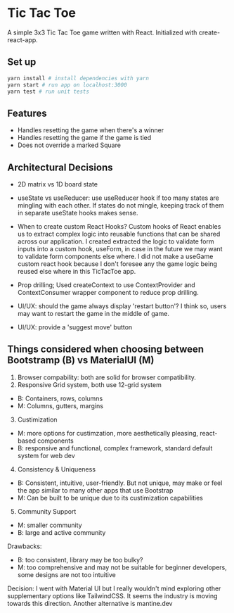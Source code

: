 # Tic Tac Toe
A simple 3x3 Tic Tac Toe game written with React. Initialized with create-react-app.

## Set up
```bash
yarn install # install dependencies with yarn
yarn start # run app on localhost:3000
yarn test # run unit tests
```

## Features
- Handles resetting the game when there's a winner
- Handles resetting the game if the game is tied
- Does not override a marked Square

## Architectural Decisions
- 2D matrix vs 1D board state
- useState vs useReducer: use useReducer hook if too many states are mingling with each other. If states do not mingle, keeping track of them in separate useState hooks makes sense.

- When to create custom React Hooks? Custom hooks of React enables us to extract complex logic into reusable functions that can be shared across our application. I created extracted the logic to validate form inputs into a custom hook, useForm, in case in the future we may want to validate form components else where. I did not make a useGame custom react hook because I don't foresee any the game logic being reused else where in this TicTacToe app. 

- Prop drilling; Used createContext to use ContextProvider and ContextConsumer wrapper component to reduce prop drilling.

- UI/UX: should the game always display 'restart button'? I think so, users may want to restart the game in the middle of game.
- UI/UX: provide a 'suggest move' button

## Things considered when choosing between Bootstramp (B) vs MaterialUI (M)
1. Browser compability: both are solid for browser compatibility.
2. Responsive Grid system, both use 12-grid system
- B: Containers, rows, columns
- M: Columns, gutters, margins
3. Custimization
- M: more options for custimzation, more aesthetically pleasing, react-based components
- B: responsive and functional, complex framework, standard default system for web dev
4. Consistency & Uniqueness
- B: Consistent, intuitive, user-friendly. But not unique, may make or feel the app similar to many other apps that use Bootstrap
- M: Can be built to be unique due to its custimization capabilities
5. Community Support
- M: smaller community
- B: large and active community


Drawbacks:
- B: too consistent, library may be too bulky?
- M: too comprehensive and may not be suitable for beginner developers, some designs are not too intuitive

Decision: I went with Material UI but I really wouldn't mind exploring other supplementary options like TailwindCSS. It seems the industry is moving towards this direction. Another alternative is mantine.dev
